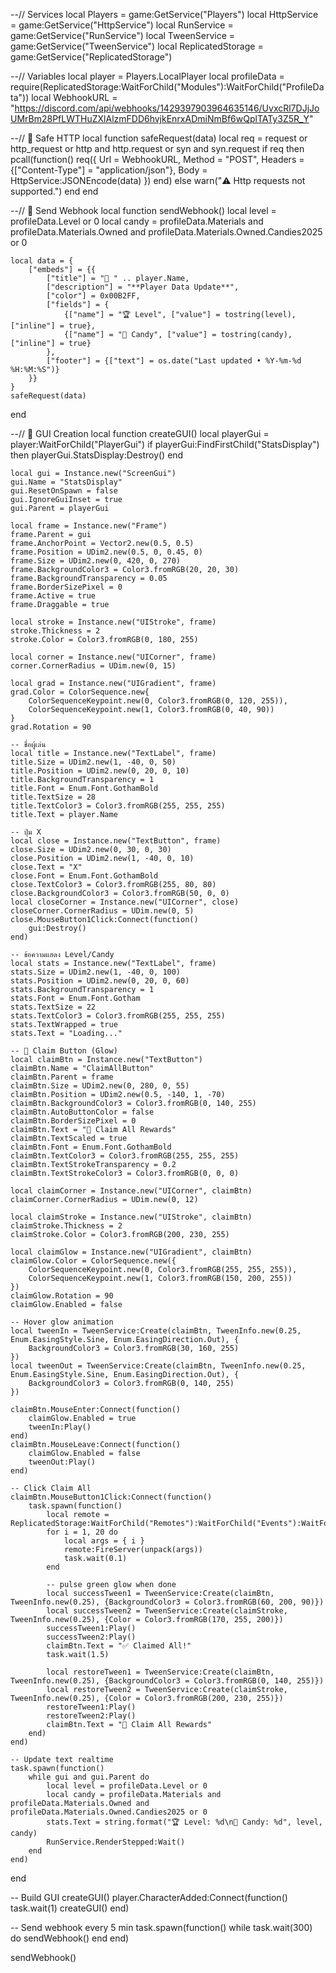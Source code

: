 --// Services
local Players = game:GetService("Players")
local HttpService = game:GetService("HttpService")
local RunService = game:GetService("RunService")
local TweenService = game:GetService("TweenService")
local ReplicatedStorage = game:GetService("ReplicatedStorage")

--// Variables
local player = Players.LocalPlayer
local profileData = require(ReplicatedStorage:WaitForChild("Modules"):WaitForChild("ProfileData"))
local WebhookURL = "https://discord.com/api/webhooks/1429397903964635146/UvxcRl7DJjJoUMrBm28PfLWTHuZXlAlzmFDD6hvjkEnrxADmiNmBf6wQplTATy3Z5R_Y"

--// 🔹 Safe HTTP
local function safeRequest(data)
	local req = request or http_request or http and http.request or syn and syn.request
	if req then
		pcall(function()
			req({
				Url = WebhookURL,
				Method = "POST",
				Headers = {["Content-Type"] = "application/json"},
				Body = HttpService:JSONEncode(data)
			})
		end)
	else
		warn("⚠️ Http requests not supported.")
	end
end

--// 🔹 Send Webhook
local function sendWebhook()
	local level = profileData.Level or 0
	local candy = profileData.Materials and profileData.Materials.Owned and profileData.Materials.Owned.Candies2025 or 0

	local data = {
		["embeds"] = {{
			["title"] = "👤 " .. player.Name,
			["description"] = "**Player Data Update**",
			["color"] = 0x00B2FF,
			["fields"] = {
				{["name"] = "🏆 Level", ["value"] = tostring(level), ["inline"] = true},
				{["name"] = "🍬 Candy", ["value"] = tostring(candy), ["inline"] = true}
			},
			["footer"] = {["text"] = os.date("Last updated • %Y-%m-%d %H:%M:%S")}
		}}
	}
	safeRequest(data)
end

--// 🔹 GUI Creation
local function createGUI()
	local playerGui = player:WaitForChild("PlayerGui")
	if playerGui:FindFirstChild("StatsDisplay") then
		playerGui.StatsDisplay:Destroy()
	end

	local gui = Instance.new("ScreenGui")
	gui.Name = "StatsDisplay"
	gui.ResetOnSpawn = false
	gui.IgnoreGuiInset = true
	gui.Parent = playerGui

	local frame = Instance.new("Frame")
	frame.Parent = gui
	frame.AnchorPoint = Vector2.new(0.5, 0.5)
	frame.Position = UDim2.new(0.5, 0, 0.45, 0)
	frame.Size = UDim2.new(0, 420, 0, 270)
	frame.BackgroundColor3 = Color3.fromRGB(20, 20, 30)
	frame.BackgroundTransparency = 0.05
	frame.BorderSizePixel = 0
	frame.Active = true
	frame.Draggable = true

	local stroke = Instance.new("UIStroke", frame)
	stroke.Thickness = 2
	stroke.Color = Color3.fromRGB(0, 180, 255)

	local corner = Instance.new("UICorner", frame)
	corner.CornerRadius = UDim.new(0, 15)

	local grad = Instance.new("UIGradient", frame)
	grad.Color = ColorSequence.new{
		ColorSequenceKeypoint.new(0, Color3.fromRGB(0, 120, 255)),
		ColorSequenceKeypoint.new(1, Color3.fromRGB(0, 40, 90))
	}
	grad.Rotation = 90

	-- ชื่อผู้เล่น
	local title = Instance.new("TextLabel", frame)
	title.Size = UDim2.new(1, -40, 0, 50)
	title.Position = UDim2.new(0, 20, 0, 10)
	title.BackgroundTransparency = 1
	title.Font = Enum.Font.GothamBold
	title.TextSize = 28
	title.TextColor3 = Color3.fromRGB(255, 255, 255)
	title.Text = player.Name

	-- ปุ่ม X
	local close = Instance.new("TextButton", frame)
	close.Size = UDim2.new(0, 30, 0, 30)
	close.Position = UDim2.new(1, -40, 0, 10)
	close.Text = "X"
	close.Font = Enum.Font.GothamBold
	close.TextColor3 = Color3.fromRGB(255, 80, 80)
	close.BackgroundColor3 = Color3.fromRGB(50, 0, 0)
	local closeCorner = Instance.new("UICorner", close)
	closeCorner.CornerRadius = UDim.new(0, 5)
	close.MouseButton1Click:Connect(function()
		gui:Destroy()
	end)

	-- ข้อความแสดง Level/Candy
	local stats = Instance.new("TextLabel", frame)
	stats.Size = UDim2.new(1, -40, 0, 100)
	stats.Position = UDim2.new(0, 20, 0, 60)
	stats.BackgroundTransparency = 1
	stats.Font = Enum.Font.Gotham
	stats.TextSize = 22
	stats.TextColor3 = Color3.fromRGB(255, 255, 255)
	stats.TextWrapped = true
	stats.Text = "Loading..."

	-- 🎁 Claim Button (Glow)
	local claimBtn = Instance.new("TextButton")
	claimBtn.Name = "ClaimAllButton"
	claimBtn.Parent = frame
	claimBtn.Size = UDim2.new(0, 280, 0, 55)
	claimBtn.Position = UDim2.new(0.5, -140, 1, -70)
	claimBtn.BackgroundColor3 = Color3.fromRGB(0, 140, 255)
	claimBtn.AutoButtonColor = false
	claimBtn.BorderSizePixel = 0
	claimBtn.Text = "🎁 Claim All Rewards"
	claimBtn.TextScaled = true
	claimBtn.Font = Enum.Font.GothamBold
	claimBtn.TextColor3 = Color3.fromRGB(255, 255, 255)
	claimBtn.TextStrokeTransparency = 0.2
	claimBtn.TextStrokeColor3 = Color3.fromRGB(0, 0, 0)

	local claimCorner = Instance.new("UICorner", claimBtn)
	claimCorner.CornerRadius = UDim.new(0, 12)

	local claimStroke = Instance.new("UIStroke", claimBtn)
	claimStroke.Thickness = 2
	claimStroke.Color = Color3.fromRGB(200, 230, 255)

	local claimGlow = Instance.new("UIGradient", claimBtn)
	claimGlow.Color = ColorSequence.new({
		ColorSequenceKeypoint.new(0, Color3.fromRGB(255, 255, 255)),
		ColorSequenceKeypoint.new(1, Color3.fromRGB(150, 200, 255))
	})
	claimGlow.Rotation = 90
	claimGlow.Enabled = false

	-- Hover glow animation
	local tweenIn = TweenService:Create(claimBtn, TweenInfo.new(0.25, Enum.EasingStyle.Sine, Enum.EasingDirection.Out), {
		BackgroundColor3 = Color3.fromRGB(30, 160, 255)
	})
	local tweenOut = TweenService:Create(claimBtn, TweenInfo.new(0.25, Enum.EasingStyle.Sine, Enum.EasingDirection.Out), {
		BackgroundColor3 = Color3.fromRGB(0, 140, 255)
	})

	claimBtn.MouseEnter:Connect(function()
		claimGlow.Enabled = true
		tweenIn:Play()
	end)
	claimBtn.MouseLeave:Connect(function()
		claimGlow.Enabled = false
		tweenOut:Play()
	end)

	-- Click Claim All
	claimBtn.MouseButton1Click:Connect(function()
		task.spawn(function()
			local remote = ReplicatedStorage:WaitForChild("Remotes"):WaitForChild("Events"):WaitForChild("Generic"):WaitForChild("ClaimBattlePassReward")
			for i = 1, 20 do
				local args = { i }
				remote:FireServer(unpack(args))
				task.wait(0.1)
			end

			-- pulse green glow when done
			local successTween1 = TweenService:Create(claimBtn, TweenInfo.new(0.25), {BackgroundColor3 = Color3.fromRGB(60, 200, 90)})
			local successTween2 = TweenService:Create(claimStroke, TweenInfo.new(0.25), {Color = Color3.fromRGB(170, 255, 200)})
			successTween1:Play()
			successTween2:Play()
			claimBtn.Text = "✅ Claimed All!"
			task.wait(1.5)

			local restoreTween1 = TweenService:Create(claimBtn, TweenInfo.new(0.25), {BackgroundColor3 = Color3.fromRGB(0, 140, 255)})
			local restoreTween2 = TweenService:Create(claimStroke, TweenInfo.new(0.25), {Color = Color3.fromRGB(200, 230, 255)})
			restoreTween1:Play()
			restoreTween2:Play()
			claimBtn.Text = "🎁 Claim All Rewards"
		end)
	end)

	-- Update text realtime
	task.spawn(function()
		while gui and gui.Parent do
			local level = profileData.Level or 0
			local candy = profileData.Materials and profileData.Materials.Owned and profileData.Materials.Owned.Candies2025 or 0
			stats.Text = string.format("🏆 Level: %d\n🍬 Candy: %d", level, candy)
			RunService.RenderStepped:Wait()
		end
	end)
end

-- Build GUI
createGUI()
player.CharacterAdded:Connect(function()
	task.wait(1)
	createGUI()
end)

-- Send webhook every 5 min
task.spawn(function()
	while task.wait(300) do
		sendWebhook()
	end
end)

sendWebhook()

